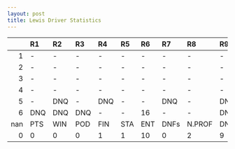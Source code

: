 ```yaml
---
layout: post 
title: Lewis Driver Statistics
--- 
```


|     | R1   | R2   | R3   | R4   | R5   | R6   | R7   | R8     | R9   | R10   | R11   | R12   | Points   | Pos   |
|----:|:-----|:-----|:-----|:-----|:-----|:-----|:-----|:-------|:-----|:------|:------|:------|:---------|:------|
|   1 | -    | -    | -    | -    | -    | -    | -    | -      | -    | -     | -     | -     | nan      | nan   |
|   2 | -    | -    | -    | -    | -    | -    | -    | -      | -    | -     | -     | -     | 47.0     | 11.0  |
|   3 | -    | -    | -    | -    | -    | -    | -    | -      | -    | -     | -     | -     | 16.0     | 16.0  |
|   4 | -    | -    | -    | -    | -    | -    | -    | -      | -    | -     | -     | -     | 0.0      | 28.0  |
|   5 | -    | DNQ  | -    | DNQ  | -    | -    | DNQ  | -      | DNQ  | DNQ   | -     | -     | 0.0      | 42.0  |
|   6 | DNQ  | DNQ  | DNQ  | -    | -    | 16   | -    | -      | DNQ  | nan   | nan   | nan   | 2.0      | 27.0  |
| nan | PTS  | WIN  | POD  | FIN  | STA  | ENT  | DNFs | N.PROF | DNQ  | %FIN  | PPR   | BST   | CHA      | RNK   |
|   0 | 0    | 0    | 0    | 1    | 1    | 10   | 0    | 2      | 9    | 100.0 | 0.0   | 16    | 0.0      | 66.0  |